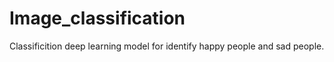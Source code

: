 # Image_classification
Classificition deep learning model for identify happy people and sad people. 

